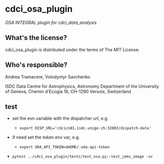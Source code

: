 
cdci_osa_plugin
==========================================
*OSA INTEGRAL plugin for cdci_data_analysis*

What's the license?
-------------------

cdci_osa_plugin is distributed under the terms of The MIT License.

Who's responsible?
-------------------
Andrea Tramacere, Volodymyr Savchenko

ISDC Data Centre for Astrophysics, Astronomy Department of the University of Geneva, Chemin d'Ecogia 16, CH-1290 Versoix, Switzerland





test
------------------------------------
* set the evn variable with the dispatcher url, e.g.
  - `export DISP_URL='cdcicn01.isdc.unige.ch:32003/dispatch-data'       `

* if need set the token env var, e.g.
  - `export ODA_API_TOKEN=$HOME/.oda-api-token`

* `pytest ../cdci_osa_plugin/tests/test_osa.py::test_jemx_image -sv`

